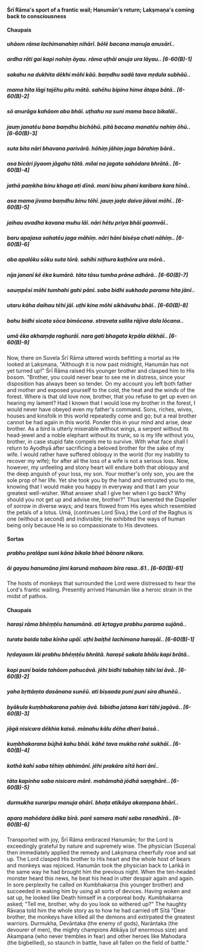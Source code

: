 #### Śrī Rāma's sport of a frantic wail; Hanumān's return; Lakṣmaṇa's coming back to consciousness

#### Chaupais

##### uhāom rāma lachimanahiṃ nihārī. bōlē bacana manuja anusārī..
##### ardha rāti gai kapi nahiṃ āyau. rāma uṭhāi anuja ura lāyau.. [6-60(B)-1]
##### sakahu na dukhita dēkhi mōhi kāū. baṃdhu sadā tava mṛdula subhāū..
##### mama hita lāgi tajēhu pitu mātā. sahēhu bipina hima ātapa bātā.. [6-60(B)-2]
##### sō anurāga kahāom aba bhāī. uṭhahu na suni mama baca bikalāī..
##### jauṃ janatēu bana baṃdhu bichōhū. pitā bacana manatēu nahiṃ ōhū.. [6-60(B)-3]
##### suta bita nāri bhavana parivārā. hōhiṃ jāhiṃ jaga bārahiṃ bārā..
##### asa bicāri jiyaom jāgahu tātā. milai na jagata sahōdara bhrātā.. [6-60(B)-4]
##### jathā paṃkha binu khaga ati dīnā. mani binu phani karibara kara hīnā..
##### asa mama jivana baṃdhu binu tōhī. jauṃ jaḍa daiva jiāvai mōhī.. [6-60(B)-5]
##### jaihau avadha kavana muhu lāī. nāri hētu priya bhāi gaomvāī..
##### baru apajasa sahatēu jaga māhīṃ. nāri hāni bisēṣa chati nāhīṃ.. [6-60(B)-6]
##### aba apalōku sōku suta tōrā. sahihi niṭhura kaṭhōra ura mōrā..
##### nija jananī kē ēka kumārā. tāta tāsu tumha prāna adhārā.. [6-60(B)-7]
##### sauṃpēsi mōhi tumhahi gahi pānī. saba bidhi sukhada parama hita jānī..
##### utaru kāha daihau tēhi jāī. uṭhi kina mōhi sikhāvahu bhāī.. [6-60(B)-8]
##### bahu bidhi sicata sōca bimōcana. stravata salila rājiva dala lōcana..
##### umā ēka akhaṃḍa raghurāī. nara gati bhagata kṛpāla dēkhāī.. [6-60(B)-9]

Now, there on Suvela Śrī Rāma uttered words befitting a mortal as He looked at Lakṣmaṇa, "Although it is now past midnight, Hanumān has not yet turned up!" Śrī Rāma raised His younger brother and clasped him to His bosom. "Brother, you could never bear to see me in distress, since your disposition has always been so tender. On my account you left both father and mother and exposed yourself to the cold, the heat and the winds of the forest. Where is that old love now, brother, that you refuse to get up even on hearing my lament? Had I known that I would lose my brother in the forest, I would never have obeyed even my father's command. Sons, riches, wives, houses and kinsfolk in this world repeatedly come and go; but a real brother cannot be had again in this world. Ponder this in your mind and arise, dear brother. As a bird is utterly miserable without wings, a serpent without its head-jewel and a noble elephant without its trunk, so is my life without you, brother, in case stupid fate compels me to survive. With what face shall I return to Ayodhyā after sacrificing a beloved brother for the sake of my wife. I would rather have suffered obloquy in the world (for my inability to recover my wife); for after all the loss of a wife is not a serious loss. Now, however, my unfeeling and stony heart will endure both that obloquy and the deep anguish of your loss, my son. Your mother's only son, you are the sole prop of her life. Yet she took you by the hand and entrusted you to me, knowing that I would make you happy in everyway and that I am your greatest well-wisher. What answer shall I give her when I go back? Why should you not get up and advise me, brother?" Thus lamented the Dispeller of sorrow in diverse ways; and tears flowed from His eyes which resembled the petals of a lotus. Umā, (continues Lord Śiva,) the Lord of the Raghus is one (without a second) and indivisible; He exhibited the ways of human being only because He is so compassionate to His devotees.

#### Sortas

##### prabhu pralāpa suni kāna bikala bhaē bānara nikara.
##### āi gayau hanumāna jimi karunā mahaom bīra rasa..61.. [6-60(B)-61]

The hosts of monkeys that surrounded the Lord were distressed to hear the Lord's frantic wailing. Presently arrived Hanumān like a heroic strain in the midst of pathos.

#### Chaupais

##### haraṣi rāma bhēṃṭēu hanumānā. ati kṛtagya prabhu parama sujānā..
##### turata baida taba kīnha upāī. uṭhi baiṭhē lachimana haraṣāī.. [6-60(B)-1]
##### hṛdayaom lāi prabhu bhēṃṭēu bhrātā. haraṣē sakala bhālu kapi brātā..
##### kapi puni baida tahāom pahucāvā. jēhi bidhi tabahiṃ tāhi lai āvā.. [6-60(B)-2]
##### yaha bṛttāṃta dasānana sunēū. ati biṣaada puni puni sira dhunēū..
##### byākula kuṃbhakarana pahiṃ āvā. bibidha jatana kari tāhi jagāvā.. [6-60(B)-3]
##### jāgā nisicara dēkhia kaisā. mānahu kālu dēha dhari baisā..
##### kuṃbhakarana būjhā kahu bhāī. kāhē tava mukha rahē sukhāī.. [6-60(B)-4]
##### kathā kahī saba tēhiṃ abhimānī. jēhi prakāra sītā hari ānī..
##### tāta kapinha saba nisicara mārē. mahāmahā jōdhā saṃghārē.. [6-60(B)-5]
##### durmukha suraripu manuja ahārī. bhaṭa atikāya akaṃpana bhārī..
##### apara mahōdara ādika bīrā. parē samara mahi saba ranadhīrā.. [6-60(B)-6]

Transported with joy, Śrī Rāma embraced Hanumān; for the Lord is exceedingly grateful by nature and supremely wise. The physician (Suṣeṇa) then immediately applied the remedy and Lakṣmaṇa cheerfully rose and sat up. The Lord clasped His brother to His heart and the whole host of bears and monkeys was rejoiced. Hanumān took the physician back to Laṅkā in the same way he had brought him the previous night. When the ten-headed monster heard this news, he beat his head in utter despair again and again. In sore perplexity he called on Kumbhakarṇa (his younger brother) and succeeded in waking him by using all sorts of devices. Having woken and sat up, he looked like Death himself in a corporeal body. Kumbhakarṇa asked; "Tell me, brother, why do you look so withered up?" The haughty Rāvaṇa told him the whole story as to how he had carried off Sītā "Dear brother, the monkeys have killed all the demons and extirpated the greatest warriors. Durmukha, Devāntaka (the enemy of gods), Narāntaka (the devourer of men), the mighty champions Atikāya (of enormous size) and Akampana (who never trembles in fear) and other heroes like Mahodara (the bigbellied), so staunch in battle, have all fallen on the field of battle."